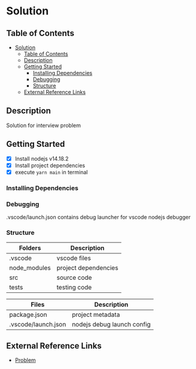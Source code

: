 # Solution

## Table of Contents

- [Solution](#solution)
  - [Table of Contents](#table-of-contents)
  - [Description](#description)
  - [Getting Started](#getting-started)
    - [Installing Dependencies](#installing-dependencies)
    - [Debugging](#debugging)
    - [Structure](#structure)
  - [External Reference Links](#external-reference-links)

## Description

Solution for interview problem

## Getting Started

- [x] Install nodejs v14.18.2
- [x] Install project dependencies
- [x] execute `yarn main` in terminal

### Installing Dependencies

### Debugging

.vscode/launch.json contains debug launcher for vscode nodejs debugger

### Structure

| Folders      | Description          |
| ------------ | -------------------- |
| .vscode      | vscode files         |
| node_modules | project dependencies |
| src          | source code          |
| tests        | testing code         |

| Files               | Description                |
| ------------------- | -------------------------- |
| package.json        | project metadata           |
| .vscode/launch.json | nodejs debug launch config |

## External Reference Links

- [Problem](https://woflow.notion.site/woflow/Nodes-on-Nodes-Challenge-350310b095174781a89a69fe7e325deb)
